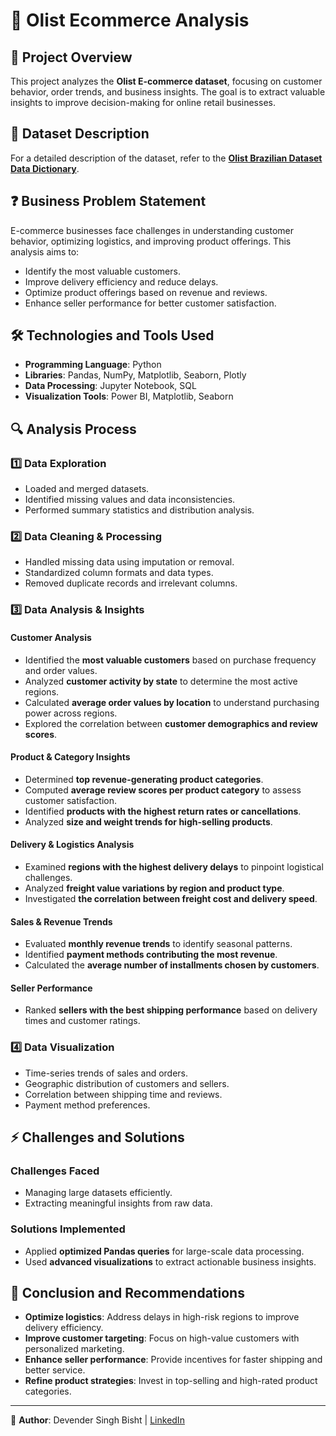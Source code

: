 # 🛒 Olist Ecommerce Analysis

## 📌 Project Overview

This project analyzes the **Olist E-commerce dataset**, focusing on customer behavior, order trends, and business insights. The goal is to extract valuable insights to improve decision-making for online retail businesses.

## 📂 Dataset Description

For a detailed description of the dataset, refer to the **[Olist Brazilian Dataset Data Dictionary](https://github.com/Devender-Singh-Bisht/Olist-Ecommerce-Analysis/blob/main/Olist%20Brazilian%20Dataset%20Data%20Dictionary.docx)**.

## ❓ Business Problem Statement

E-commerce businesses face challenges in understanding customer behavior, optimizing logistics, and improving product offerings. This analysis aims to:

- Identify the most valuable customers.
- Improve delivery efficiency and reduce delays.
- Optimize product offerings based on revenue and reviews.
- Enhance seller performance for better customer satisfaction.

## 🛠️ Technologies and Tools Used

- **Programming Language**: Python
- **Libraries**: Pandas, NumPy, Matplotlib, Seaborn, Plotly
- **Data Processing**: Jupyter Notebook, SQL
- **Visualization Tools**: Power BI, Matplotlib, Seaborn

## 🔍 Analysis Process

### **1️⃣ Data Exploration**

- Loaded and merged datasets.
- Identified missing values and data inconsistencies.
- Performed summary statistics and distribution analysis.

### **2️⃣ Data Cleaning & Processing**

- Handled missing data using imputation or removal.
- Standardized column formats and data types.
- Removed duplicate records and irrelevant columns.

### **3️⃣ Data Analysis & Insights**

#### **Customer Analysis**

- Identified the **most valuable customers** based on purchase frequency and order values.
- Analyzed **customer activity by state** to determine the most active regions.
- Calculated **average order values by location** to understand purchasing power across regions.
- Explored the correlation between **customer demographics and review scores**.

#### **Product & Category Insights**

- Determined **top revenue-generating product categories**.
- Computed **average review scores per product category** to assess customer satisfaction.
- Identified **products with the highest return rates or cancellations**.
- Analyzed **size and weight trends for high-selling products**.

#### **Delivery & Logistics Analysis**

- Examined **regions with the highest delivery delays** to pinpoint logistical challenges.
- Analyzed **freight value variations by region and product type**.
- Investigated **the correlation between freight cost and delivery speed**.

#### **Sales & Revenue Trends**

- Evaluated **monthly revenue trends** to identify seasonal patterns.
- Identified **payment methods contributing the most revenue**.
- Calculated the **average number of installments chosen by customers**.

#### **Seller Performance**

- Ranked **sellers with the best shipping performance** based on delivery times and customer ratings.

### **4️⃣ Data Visualization**

- Time-series trends of sales and orders.
- Geographic distribution of customers and sellers.
- Correlation between shipping time and reviews.
- Payment method preferences.

## ⚡ Challenges and Solutions

### **Challenges Faced**

- Managing large datasets efficiently.
- Extracting meaningful insights from raw data.

### **Solutions Implemented**

- Applied **optimized Pandas queries** for large-scale data processing.
- Used **advanced visualizations** to extract actionable business insights.

## 📌 Conclusion and Recommendations

- **Optimize logistics**: Address delays in high-risk regions to improve delivery efficiency.
- **Improve customer targeting**: Focus on high-value customers with personalized marketing.
- **Enhance seller performance**: Provide incentives for faster shipping and better service.
- **Refine product strategies**: Invest in top-selling and high-rated product categories.

---

🔗 **Author**: Devender Singh Bisht | [LinkedIn](https://www.linkedin.com/in/devendersinghbisht/)

